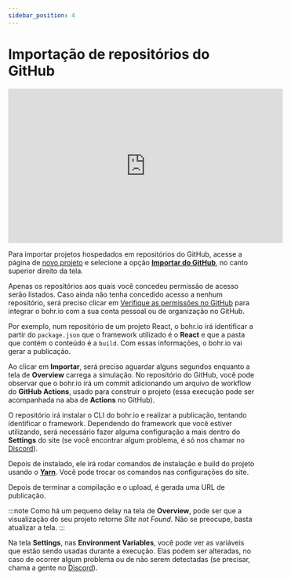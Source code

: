 ```yaml
---
sidebar_position: 4
---
```


# Importação de repositórios do GitHub

<div style={{textAlign: 'center'}}><iframe width="560" height="315" src="https://www.youtube.com/embed/0ctGM494f_Q" title="YouTube video player" frameborder="0" allow="accelerometer; autoplay; clipboard-write; encrypted-media; gyroscope; picture-in-picture" allowfullscreen></iframe></div>

Para importar projetos hospedados em repositórios do GitHub, acesse a página de [novo projeto](http://bohr.io/projects/new "templates disponíveis") e selecione a opção [**Importar do GitHub**](https://bohr.io/projects/new/import), no canto superior direito da tela.

Apenas os repositórios aos quais você concedeu permissão de acesso serão listados. Caso ainda não tenha concedido acesso a nenhum repositório, será preciso clicar em [Verifique as permissões no GitHub](https://github.com/apps/bohr-io/installations/new/ "Verifique as permissões no GitHub") para integrar o bohr.io com a sua conta pessoal ou de organização no GitHub.

Por exemplo, num repositório de um projeto React, o bohr.io irá identificar a partir do `package.json` que o framework utilizado é o **React** e que a pasta que contém o conteúdo é a `build`. Com essas informações, o bohr.io vai gerar a publicação.

Ao clicar em **Importar**, será preciso aguardar alguns segundos enquanto a tela de **Overview** carrega a simulação. No repositório do GitHub, você pode observar que o bohr.io irá um commit adicionando um arquivo de workflow do **GitHub Actions**, usado para construir o projeto (essa execução pode ser acompanhada na aba de **Actions** no GitHub).

O repositório irá instalar o CLI do bohr.io e realizar a publicação, tentando identificar o framework. Dependendo do framework que você estiver utilizando, será necessário fazer alguma configuração a mais dentro do **Settings** do site (se você encontrar algum problema, é só nos chamar no [Discord](https://discord.com/invite/p3hhfGg2Uy)).

Depois de instalado, ele irá rodar comandos de instalação e build do projeto usando o [**Yarn**](https://yarnpkg.com/ "Yarn Package Manager"). Você pode trocar os comandos nas configurações do site.

Depois de terminar a compilação e o upload, é gerada uma URL de publicação.

:::note
Como há um pequeno delay na tela de **Overview**, pode ser que a visualização do seu projeto retorne _Site not Found_. Não se preocupe, basta atualizar a tela.
:::

Na tela **Settings**, nas **Environment Variables**, você pode ver as variáveis que estão sendo usadas durante a execução. Elas podem ser alteradas, no caso de ocorrer algum problema ou de não serem detectadas (se precisar, chama a gente no [Discord](https://discord.com/invite/p3hhfGg2Uy)).
